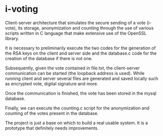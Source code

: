 # i-voting
Client-server architecture that simulates the secure sending of a vote (i-vote), its storage, anonymization and counting through the use of various scripts written in C language that make extensive use of the OpenSSL library.

It is necessary to preliminarily execute the two codes for the generation of the RSA keys on the client and server side and the database.c code for the creation of the database if there is not one.

Subsequently, given the vote contained in file.txt, the client-server communication can be started (the loopback address is used). While running client and server several files are generated and saved locally such as encrypted vote, digital signature and more.

Once the communication is finished, the vote has been stored in the mysql database.

Finally, we can execute the counting.c script for the anonymization and counting of the votes present in the database.

The project is just a base on which to build a real usable system. It is a prototype that definitely needs improvements.
